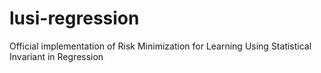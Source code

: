 # lusi-regression
Official implementation of Risk Minimization for Learning Using Statistical Invariant in Regression
